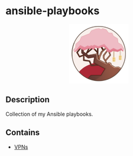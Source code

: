 # ansible-playbooks
<p align="center">
  <img src="https://github.com/Kseen715/imgs/blob/main/sakura_kharune.png?raw=true" width="160" height="160"/>
</p>

## Description
Collection of my Ansible playbooks.

## Contains
<div id="auto-sort-start"/>

- [VPNs](https://github.com/Kseen715/ansible-playbooks/tree/main/vpn)
<div id="auto-sort-end"/>